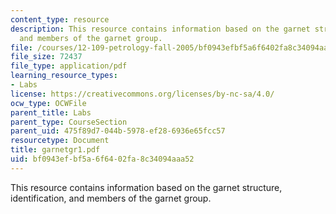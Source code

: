 ```yaml
---
content_type: resource
description: This resource contains information based on the garnet structure, identification,
  and members of the garnet group.
file: /courses/12-109-petrology-fall-2005/bf0943efbf5a6f6402fa8c34094aaa52_garnetgr1.pdf
file_size: 72437
file_type: application/pdf
learning_resource_types:
- Labs
license: https://creativecommons.org/licenses/by-nc-sa/4.0/
ocw_type: OCWFile
parent_title: Labs
parent_type: CourseSection
parent_uid: 475f89d7-044b-5978-ef28-6936e65fcc57
resourcetype: Document
title: garnetgr1.pdf
uid: bf0943ef-bf5a-6f64-02fa-8c34094aaa52
---
```

This resource contains information based on the garnet structure, identification, and members of the garnet group.